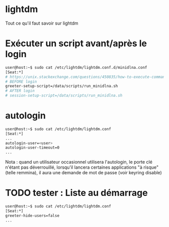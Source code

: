# lightdm

Tout ce qu'il faut savoir sur lightdm

# Exécuter un script avant/après le login
```sh
user@host:~$ sudo cat /etc/lightdm/lightdm.conf.d/minidlna.conf 
[Seat:*]
# https://unix.stackexchange.com/questions/450835/how-to-execute-command-before-user-login-on-linux/450836#450836
# BEFORE login
greeter-setup-script=/data/scripts/run_minidlna.sh
# AFTER login
# session-setup-script=/data/scripts/run_minidlna.sh
```

# autologin
```sh
user@host:~$ sudo cat /etc/lightdm/lightdm.conf
[Seat:*]
...
autologin-user=<user>
autologin-user-timeout=0
...
```
Nota : quand un utilisateur occasionnel utilisera l'autologin, le porte clé n'étant pas déverrouillé, lorsqu'il lancera certaines applications "à risque" (telle remmina), il aura une demande de mot de passe (voir keyring disable)


# TODO tester : Liste au démarrage
```sh
user@host:~$ sudo cat /etc/lightdm/lightdm.conf
[Seat:*]
greeter-hide-users=false
...
```
